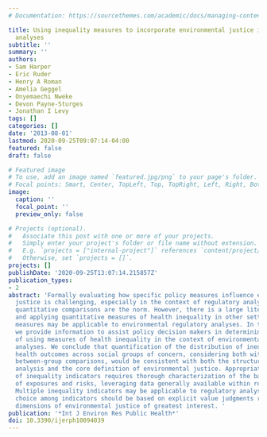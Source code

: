 ```yaml
---
# Documentation: https://sourcethemes.com/academic/docs/managing-content/

title: Using inequality measures to incorporate environmental justice into regulatory
  analyses
subtitle: ''
summary: ''
authors:
- Sam Harper
- Eric Ruder
- Henry A Roman
- Amelia Geggel
- Onyemaechi Nweke
- Devon Payne-Sturges
- Jonathan I Levy
tags: []
categories: []
date: '2013-08-01'
lastmod: 2020-09-25T09:07:14-04:00
featured: false
draft: false

# Featured image
# To use, add an image named `featured.jpg/png` to your page's folder.
# Focal points: Smart, Center, TopLeft, Top, TopRight, Left, Right, BottomLeft, Bottom, BottomRight.
image:
  caption: ''
  focal_point: ''
  preview_only: false

# Projects (optional).
#   Associate this post with one or more of your projects.
#   Simply enter your project's folder or file name without extension.
#   E.g. `projects = ["internal-project"]` references `content/project/deep-learning/index.md`.
#   Otherwise, set `projects = []`.
projects: []
publishDate: '2020-09-25T13:07:14.215857Z'
publication_types:
- 2
abstract: 'Formally evaluating how specific policy measures influence environmental
  justice is challenging, especially in the context of regulatory analyses in which
  quantitative comparisons are the norm. However, there is a large literature on developing
  and applying quantitative measures of health inequality in other settings, and these
  measures may be applicable to environmental regulatory analyses. In this paper,
  we provide information to assist policy decision makers in determining the viability
  of using measures of health inequality in the context of environmental regulatory
  analyses. We conclude that quantification of the distribution of inequalities in
  health outcomes across social groups of concern, considering both within-group and
  between-group comparisons, would be consistent with both the structure of regulatory
  analysis and the core definition of environmental justice. Appropriate application
  of inequality indicators requires thorough characterization of the baseline distribution
  of exposures and risks, leveraging data generally available within regulatory analyses.
  Multiple inequality indicators may be applicable to regulatory analyses, and the
  choice among indicators should be based on explicit value judgments regarding the
  dimensions of environmental justice of greatest interest. '
publication: '*Int J Environ Res Public Health*'
doi: 10.3390/ijerph10094039
---
```

